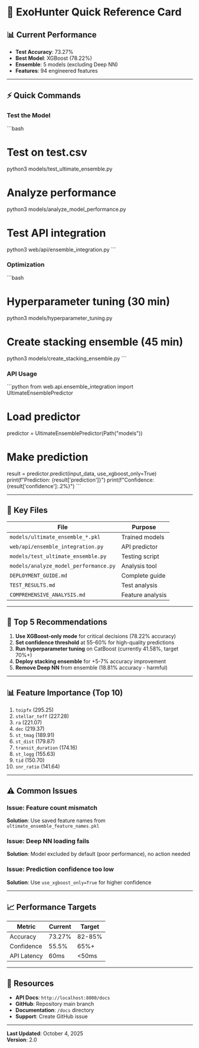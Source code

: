 # 🚀 ExoHunter Quick Reference Card

## 📊 Current Performance
- **Test Accuracy**: 73.27%
- **Best Model**: XGBoost (78.22%)
- **Ensemble**: 5 models (excluding Deep NN)
- **Features**: 94 engineered features

---

## ⚡ Quick Commands

### Test the Model
\`\`\`bash
# Test on test.csv
python3 models/test_ultimate_ensemble.py

# Analyze performance
python3 models/analyze_model_performance.py

# Test API integration
python3 web/api/ensemble_integration.py
\`\`\`

### Optimization

\`\`\`bash
# Hyperparameter tuning (30 min)
python3 models/hyperparameter_tuning.py

# Create stacking ensemble (45 min)
python3 models/create_stacking_ensemble.py
\`\`\`

### API Usage

\`\`\`python
from web.api.ensemble_integration import UltimateEnsemblePredictor

# Load predictor
predictor = UltimateEnsemblePredictor(Path("models"))

# Make prediction
result = predictor.predict(input_data, use_xgboost_only=True)
print(f"Prediction: {result['prediction']}")
print(f"Confidence: {result['confidence']:.2%}")
\`\`\`

---

## 📁 Key Files

| File | Purpose |
|------|---------|
| `models/ultimate_ensemble_*.pkl` | Trained models |
| `web/api/ensemble_integration.py` | API predictor |
| `models/test_ultimate_ensemble.py` | Testing script |
| `models/analyze_model_performance.py` | Analysis tool |
| `DEPLOYMENT_GUIDE.md` | Complete guide |
| `TEST_RESULTS.md` | Test analysis |
| `COMPREHENSIVE_ANALYSIS.md` | Feature analysis |

---

## 🎯 Top 5 Recommendations

1. **Use XGBoost-only mode** for critical decisions (78.22% accuracy)
2. **Set confidence threshold** at 55-60% for high-quality predictions
3. **Run hyperparameter tuning** on CatBoost (currently 41.58%, target 70%+)
4. **Deploy stacking ensemble** for +5-7% accuracy improvement
5. **Remove Deep NN** from ensemble (18.81% accuracy - harmful)

---

## 📊 Feature Importance (Top 10)

1. `toipfx` (295.25)
2. `stellar_teff` (227.28)
3. `ra` (221.07)
4. `dec` (219.37)
5. `st_tmag` (189.91)
6. `st_dist` (179.87)
7. `transit_duration` (174.16)
8. `st_logg` (155.63)
9. `tid` (150.70)
10. `snr_ratio` (141.64)

---

## ⚠️ Common Issues

### Issue: Feature count mismatch
**Solution**: Use saved feature names from `ultimate_ensemble_feature_names.pkl`

### Issue: Deep NN loading fails
**Solution**: Model excluded by default (poor performance), no action needed

### Issue: Prediction confidence too low
**Solution**: Use `use_xgboost_only=True` for higher confidence

---

## 📈 Performance Targets

| Metric | Current | Target |
|--------|---------|--------|
| Accuracy | 73.27% | 82-85% |
| Confidence | 55.5% | 65%+ |
| API Latency | 60ms | <50ms |

---

## 🔗 Resources

- **API Docs**: `http://localhost:8000/docs`
- **GitHub**: Repository main branch
- **Documentation**: `/docs` directory
- **Support**: Create GitHub issue

---

**Last Updated**: October 4, 2025  
**Version**: 2.0
